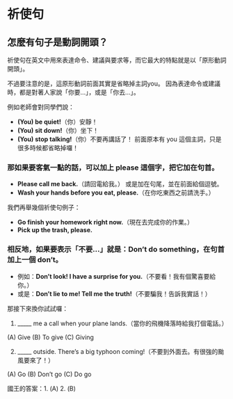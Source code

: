 # 祈使句

## 怎麼有句子是動詞開頭？

祈使句在英文中用來表達命令、建議與要求等，而它最大的特點就是以「原形動詞開頭」。

不過要注意的是，這原形動詞前面其實是省略掉主詞you。
因為表達命令或建議時，都是對著人家說「你要...」，或是「你去...」。

例如老師會對同學們說：
- **(You) be quiet!**（你）安靜！
- **(You) sit down!**（你）坐下！
- **(You) stop talking!**（你）不要再講話了！
前面原本有 you 這個主詞，只是很多時候都省略掉囉！

### 那如果要客氣一點的話，可以加上 please 這個字，把它加在句首。
- **Please call me back.**（請回電給我。）
或是加在句尾，並在前面給個逗號。
- **Wash your hands before you eat, please.**（在你吃東西之前請洗手。）

我們再舉幾個祈使句例子：
- **Go finish your homework right now.**（現在去完成你的作業。）
- **Pick up the trash, please.**

### 相反地，如果要表示「不要...」就是：Don’t do something，在句首加上一個 don’t。
- 例如：**Don’t look! I have a surprise for you.**（不要看！我有個驚喜要給你。）
- 或是：**Don’t lie to me! Tell me the truth!**（不要騙我！告訴我實話！）

那接下來換你試試囉：

1. _____ me a call when your plane lands.（當你的飛機降落時給我打個電話。）

(A) Give (B) To give (C) Giving

2. _____ outside. There’s a big typhoon coming!（不要到外面去。有很強的颱風要來了！）

(A) Go (B) Don’t go (C) Do go

國王的答案：1. (A) 2. (B)
